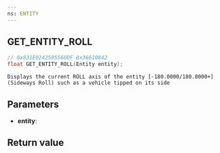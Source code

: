 ```yaml
---
ns: ENTITY
---
```

## GET_ENTITY_ROLL

```c
// 0x831E0242595560DF 0x36610842
float GET_ENTITY_ROLL(Entity entity);
```

```
Displays the current ROLL axis of the entity [-180.0000/180.0000+]  
(Sideways Roll) such as a vehicle tipped on its side  
```

## Parameters
* **entity**: 

## Return value
